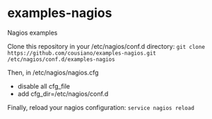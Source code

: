 examples-nagios
===============

Nagios examples

Clone this repository in your /etc/nagios/conf.d directory:
`git clone https://github.com/cousiano/examples-nagios.git /etc/nagios/conf.d/examples-nagios`

Then, in /etc/nagios/nagios.cfg
 - disable all cfg_file
 - add cfg_dir=/etc/nagios/conf.d

Finally, reload your nagios configuration:
`service nagios reload`
 

